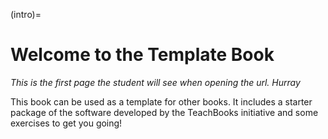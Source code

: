 (intro)=
# Welcome to the Template Book

_This is the first page the student will see when opening the url. Hurray_

This book can be used as a template for other books. It includes a starter package of the software developed by the TeachBooks initiative and some exercises to get you going!

